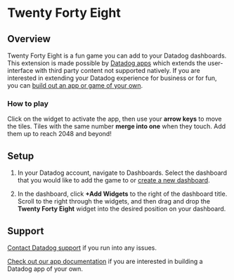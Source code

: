 # Twenty Forty Eight

## Overview

Twenty Forty Eight is a fun game you can add to your Datadog dashboards. This extension is made possible by [Datadog apps][1] which extends the user-interface with third party content not supported natively. If you are interested in extending your Datadog experience for business or for fun, you can [build out an app or game of your own][1].

### How to play

Click on the widget to activate the app, then use your **arrow keys** to move the tiles. Tiles with the same number **merge into one** when they touch. Add them up to reach 2048 and beyond!

## Setup

1. In your Datadog account, navigate to Dashboards. Select the dashboard that you would like to add the game to or [create a new dashboard][2].

2. In the dashboard, click **+Add Widgets** to the right of the dashboard title. Scroll to the right through the widgets, and then drag and drop the **Twenty Forty Eight** widget into the desired position on your dashboard.

## Support

[Contact Datadog support][3] if you run into any issues.

[Check out our app documentation][1] if you are interested in building a Datadog app of your own.

[1]: https://docs.datadoghq.com/developers/datadog_apps
[2]: https://docs.datadoghq.com/dashboards/#new-dashboard
[3]: https://www.datadoghq.com/support/